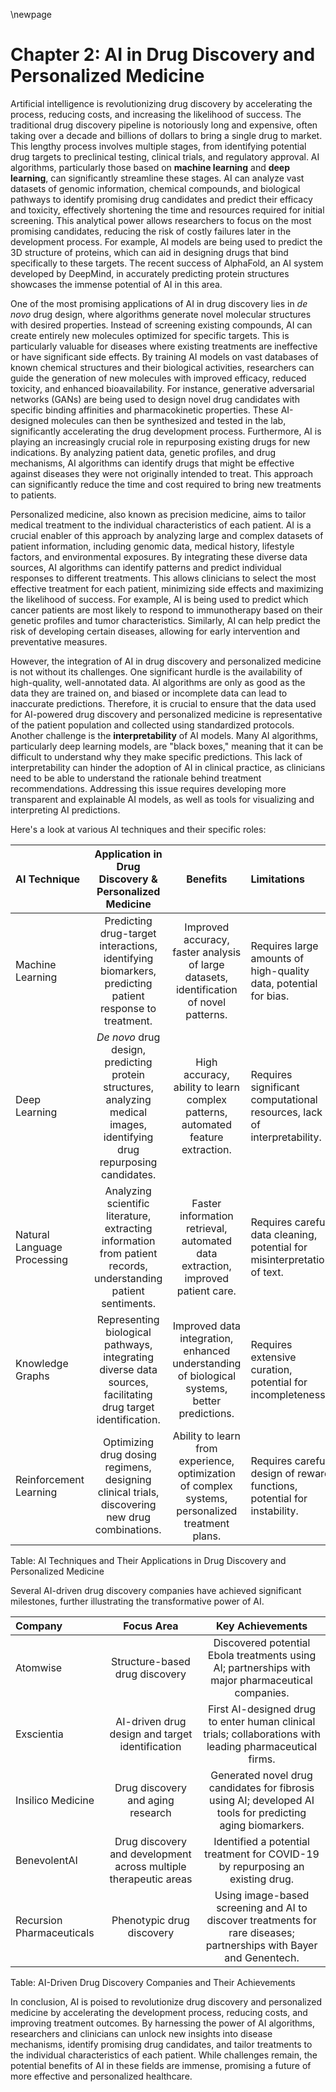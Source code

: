 \newpage

# Chapter 2: AI in Drug Discovery and Personalized Medicine

Artificial intelligence is revolutionizing drug discovery by accelerating the process, reducing costs, and increasing the likelihood of success. The traditional drug discovery pipeline is notoriously long and expensive, often taking over a decade and billions of dollars to bring a single drug to market. This lengthy process involves multiple stages, from identifying potential drug targets to preclinical testing, clinical trials, and regulatory approval. AI algorithms, particularly those based on **machine learning** and **deep learning**, can significantly streamline these stages. AI can analyze vast datasets of genomic information, chemical compounds, and biological pathways to identify promising drug candidates and predict their efficacy and toxicity, effectively shortening the time and resources required for initial screening. This analytical power allows researchers to focus on the most promising candidates, reducing the risk of costly failures later in the development process. For example, AI models are being used to predict the 3D structure of proteins, which can aid in designing drugs that bind specifically to these targets. The recent success of AlphaFold, an AI system developed by DeepMind, in accurately predicting protein structures showcases the immense potential of AI in this area.

One of the most promising applications of AI in drug discovery lies in *de novo* drug design, where algorithms generate novel molecular structures with desired properties. Instead of screening existing compounds, AI can create entirely new molecules optimized for specific targets. This is particularly valuable for diseases where existing treatments are ineffective or have significant side effects. By training AI models on vast databases of known chemical structures and their biological activities, researchers can guide the generation of new molecules with improved efficacy, reduced toxicity, and enhanced bioavailability. For instance, generative adversarial networks (GANs) are being used to design novel drug candidates with specific binding affinities and pharmacokinetic properties. These AI-designed molecules can then be synthesized and tested in the lab, significantly accelerating the drug development process. Furthermore, AI is playing an increasingly crucial role in repurposing existing drugs for new indications. By analyzing patient data, genetic profiles, and drug mechanisms, AI algorithms can identify drugs that might be effective against diseases they were not originally intended to treat. This approach can significantly reduce the time and cost required to bring new treatments to patients.

Personalized medicine, also known as precision medicine, aims to tailor medical treatment to the individual characteristics of each patient. AI is a crucial enabler of this approach by analyzing large and complex datasets of patient information, including genomic data, medical history, lifestyle factors, and environmental exposures. By integrating these diverse data sources, AI algorithms can identify patterns and predict individual responses to different treatments. This allows clinicians to select the most effective treatment for each patient, minimizing side effects and maximizing the likelihood of success. For example, AI is being used to predict which cancer patients are most likely to respond to immunotherapy based on their genetic profiles and tumor characteristics. Similarly, AI can help predict the risk of developing certain diseases, allowing for early intervention and preventative measures.

However, the integration of AI in drug discovery and personalized medicine is not without its challenges. One significant hurdle is the availability of high-quality, well-annotated data. AI algorithms are only as good as the data they are trained on, and biased or incomplete data can lead to inaccurate predictions. Therefore, it is crucial to ensure that the data used for AI-powered drug discovery and personalized medicine is representative of the patient population and collected using standardized protocols. Another challenge is the **interpretability** of AI models. Many AI algorithms, particularly deep learning models, are "black boxes," meaning that it can be difficult to understand why they make specific predictions. This lack of interpretability can hinder the adoption of AI in clinical practice, as clinicians need to be able to understand the rationale behind treatment recommendations. Addressing this issue requires developing more transparent and explainable AI models, as well as tools for visualizing and interpreting AI predictions.

Here's a look at various AI techniques and their specific roles:

| AI Technique         | Application in Drug Discovery & Personalized Medicine                                                                 | Benefits                                                                               | Limitations                                                                      |
|:---------------------|:-------------------------------------------------------------------------------------------------------------------------:|:---------------------------------------------------------------------------------------:|:---------------------------------------------------------------------------------|
| Machine Learning     | Predicting drug-target interactions, identifying biomarkers, predicting patient response to treatment.                      | Improved accuracy, faster analysis of large datasets, identification of novel patterns. | Requires large amounts of high-quality data, potential for bias.                |
| Deep Learning        | *De novo* drug design, predicting protein structures, analyzing medical images, identifying drug repurposing candidates. | High accuracy, ability to learn complex patterns, automated feature extraction.         | Requires significant computational resources, lack of interpretability.       |
| Natural Language Processing | Analyzing scientific literature, extracting information from patient records, understanding patient sentiments.                | Faster information retrieval, automated data extraction, improved patient care.      | Requires careful data cleaning, potential for misinterpretation of text. |
| Knowledge Graphs     | Representing biological pathways, integrating diverse data sources, facilitating drug target identification.               | Improved data integration, enhanced understanding of biological systems, better predictions.| Requires extensive curation, potential for incompleteness. |
| Reinforcement Learning | Optimizing drug dosing regimens, designing clinical trials, discovering new drug combinations.                            | Ability to learn from experience, optimization of complex systems, personalized treatment plans. | Requires careful design of reward functions, potential for instability.        |

Table: AI Techniques and Their Applications in Drug Discovery and Personalized Medicine

Several AI-driven drug discovery companies have achieved significant milestones, further illustrating the transformative power of AI.

| Company                | Focus Area                                                                   | Key Achievements                                                                                                  |
|:-----------------------|:------------------------------------------------------------------------------:|:-------------------------------------------------------------------------------------------------------------------:|
| Atomwise               | Structure-based drug discovery                                              | Discovered potential Ebola treatments using AI; partnerships with major pharmaceutical companies.                 |
| Exscientia             | AI-driven drug design and target identification                               | First AI-designed drug to enter human clinical trials; collaborations with leading pharmaceutical firms.      |
| Insilico Medicine      | Drug discovery and aging research                                            | Generated novel drug candidates for fibrosis using AI; developed AI tools for predicting aging biomarkers.       |
| BenevolentAI           | Drug discovery and development across multiple therapeutic areas             | Identified a potential treatment for COVID-19 by repurposing an existing drug.                                     |
| Recursion Pharmaceuticals | Phenotypic drug discovery                                                      | Using image-based screening and AI to discover treatments for rare diseases; partnerships with Bayer and Genentech.|

Table: AI-Driven Drug Discovery Companies and Their Achievements

In conclusion, AI is poised to revolutionize drug discovery and personalized medicine by accelerating the development process, reducing costs, and improving treatment outcomes. By harnessing the power of AI algorithms, researchers and clinicians can unlock new insights into disease mechanisms, identify promising drug candidates, and tailor treatments to the individual characteristics of each patient. While challenges remain, the potential benefits of AI in these fields are immense, promising a future of more effective and personalized healthcare.